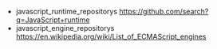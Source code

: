 - javascript_runtime_repositorys https://github.com/search?q=JavaScript+runtime
- javascript_engine_repositorys https://en.wikipedia.org/wiki/List_of_ECMAScript_engines
